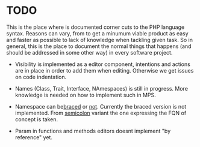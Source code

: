 # TODO

This is the place where is documented corner cuts to the PHP
language syntax. Reasons can vary, from to get a minumum viable
product as easy and faster as possible to lack of knowledge when
tackling given task. So in general, this is the place to document
the normal things that happens (and should be addressed in some 
other way) in every software project.

* Visibility is implemented as a editor component, intentions and actions
  are in place in order to add them when editing. Otherwise we get issues
  on code indentation.

* Names (Class, Trait, Interface, NAmespaces) is still in progress. More 
  knowledge is needed on how to implement such in MPS.

* Namespace can be[braced](http://be2.php.net/manual/en/language.namespaces.definitionmultiple.php#example-247)
  or [not](http://be2.php.net/manual/en/language.namespaces.php). Currently 
  the braced version is not implemented. 
  From [semicolon](https://github.com/nikic/PHP-Parser/blob/v4.0.3/lib/PhpParser/Node/Stmt/Namespace_.php#L10) 
  variant the one expressing the FQN of concept is taken.

* Param in functions and methods editors doesnt implement "by reference" yet.

